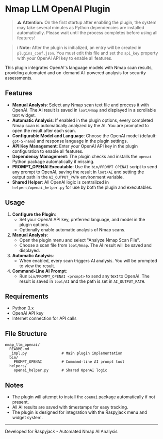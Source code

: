 # Nmap LLM OpenAI Plugin

> ⚠️ **Attention:** On the first startup after enabling the plugin, the system may take several minutes as Python dependencies are installed automatically. Please wait until the process completes before using all features!

> ℹ️ **Note:** After the plugin is initialized, an entry will be created in `plugins_conf.json`. You must edit this file and set the `api_key` property with your OpenAI API key to enable all features.

This plugin integrates OpenAI's language models with Nmap scan results, providing automated and on-demand AI-powered analysis for security assessments.

## Features
- **Manual Analysis**: Select any Nmap scan text file and process it with OpenAI. The AI result is saved in `loot/Nmap` and displayed in a scrollable text widget.
- **Automatic Analysis**: If enabled in the plugin options, every completed Nmap scan is automatically analyzed by the AI. You are prompted to open the result after each scan.
- **Configurable Model and Language**: Choose the OpenAI model (default: `gpt-5-nano`) and response language in the plugin settings.
- **API Key Management**: Enter your OpenAI API key in the plugin configuration to enable all features.
- **Dependency Management**: The plugin checks and installs the `openai` Python package automatically if missing.
- **PROMPT_OPENAI Executable**: Use the `bin/PROMPT_OPENAI` script to send any prompt to OpenAI, saving the result in `loot/AI` and setting the output path in the `AI_OUTPUT_PATH` environment variable.
- **Shared Helper**: All OpenAI logic is centralized in `helpers/openai_helper.py` for use by both the plugin and executables.

## Usage
1. **Configure the Plugin**:
   - Set your OpenAI API key, preferred language, and model in the plugin options.
   - Optionally enable automatic analysis of Nmap scans.
2. **Manual Analysis**:
   - Open the plugin menu and select "Analyze Nmap Scan File".
   - Choose a scan file from `loot/Nmap`. The AI result will be saved and displayed.
3. **Automatic Analysis**:
   - When enabled, every scan triggers AI analysis. You will be prompted to view the result.
4. **Command-Line AI Prompt**:
   - Run `bin/PROMPT_OPENAI <prompt>` to send any text to OpenAI. The result is saved in `loot/AI` and the path is set in `AI_OUTPUT_PATH`.

## Requirements
- Python 3.x
- OpenAI API key
- Internet connection for API calls

## File Structure
```
nmap_llm_openai/
  README.md
  _impl.py                # Main plugin implementation
  bin/
    PROMPT_OPENAI         # Command-line AI prompt tool
  helpers/
    openai_helper.py      # Shared OpenAI logic
```

## Notes
- The plugin will attempt to install the `openai` package automatically if not present.
- All AI results are saved with timestamps for easy tracking.
- The plugin is designed for integration with the Raspyjack menu and widget system.

---
Developed for Raspyjack - Automated Nmap AI Analysis
